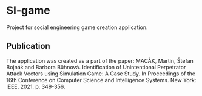 # SI-game
Project for social engineering game creation application.
## Publication
The application was created as a part of the paper: MACÁK, Martin, Štefan Bojnák and Barbora Bühnová. Identification of Unintentional Perpetrator Attack Vectors using Simulation Game: A Case Study. In Proceedings of the 16th Conference on Computer Science and Intelligence Systems. New York: IEEE, 2021. p. 349-356.